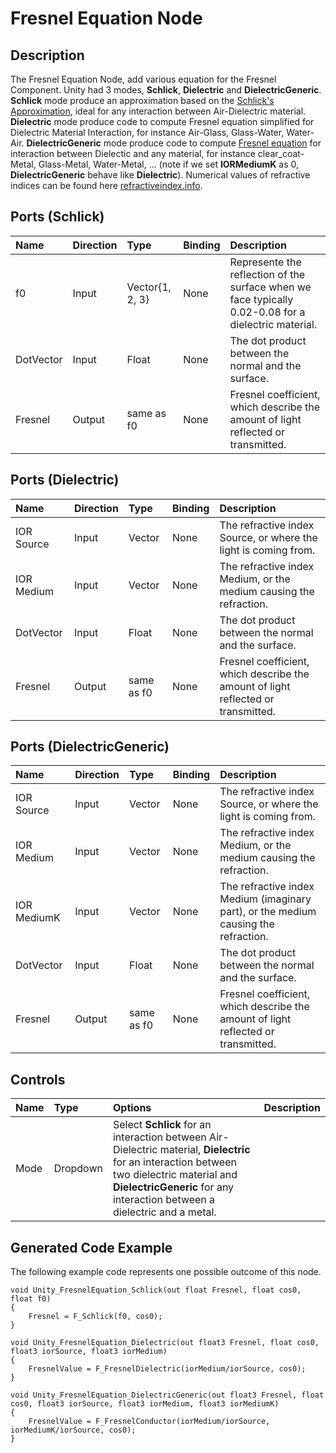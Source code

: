 # Fresnel Equation Node

## Description

The Fresnel Equation Node, add various equation for the Fresnel Component. Unity had 3 modes, **Schlick**, **Dielectric** and **DielectricGeneric**.
**Schlick** mode produce an approximation based on the [Schlick's Approximation](https://en.wikipedia.org/wiki/Schlick%27s_approximation), ideal for any interaction between Air-Dielectric material.
**Dielectric** mode produce code to compute Fresnel equation simplified for Dielectric Material Interaction, for instance Air-Glass, Glass-Water, Water-Air.
**DielectricGeneric** mode produce code to compute [Fresnel equation](https://seblagarde.wordpress.com/2013/04/29/memo-on-fresnel-equations) for interaction between Dielectic and any material, for instance clear_coat-Metal, Glass-Metal, Water-Metal, ... (note if we set **IORMediumK** as 0, **DielectricGeneric** behave like **Dielectric**).
Numerical values of refractive indices can be found here [refractiveindex.info](https://refractiveindex.info/).

## Ports (Schlick)

| Name        | Direction           | Type  | Binding | Description |
|:------------ |:-------------|:-----|:---|:---|
| f0 | Input | Vector{1, 2, 3} | None | Represente the reflection of the surface when we face typically 0.02-0.08 for a dielectric material. |
| DotVector | Input | Float | None | The dot product between the normal and the surface. |
| Fresnel | Output      |  same as f0 | None | Fresnel coefficient, which describe the amount of light reflected or transmitted. |

## Ports (Dielectric)

| Name        | Direction           | Type  | Binding | Description |
|:------------ |:-------------|:-----|:---|:---|
| IOR Source | Input | Vector | None | The refractive index Source, or where the light is coming from. |
| IOR Medium     | Input | Vector | None | The refractive index Medium, or the medium causing the refraction. |
| DotVector | Input | Float | None | The dot product between the normal and the surface. |
| Fresnel | Output      |  same as f0 | None | Fresnel coefficient, which describe the amount of light reflected or transmitted. |

## Ports (DielectricGeneric)

| Name        | Direction           | Type  | Binding | Description |
|:------------ |:-------------|:-----|:---|:---|
| IOR Source | Input | Vector | None | The refractive index Source, or where the light is coming from. |
| IOR Medium     | Input | Vector | None | The refractive index Medium, or the medium causing the refraction. |
| IOR MediumK     | Input | Vector | None | The refractive index Medium (imaginary part), or the medium causing the refraction. |
| DotVector | Input | Float | None | The dot product between the normal and the surface. |
| Fresnel | Output      |  same as f0 | None | Fresnel coefficient, which describe the amount of light reflected or transmitted. |

## Controls

| Name        | Type           | Options  | Description |
|:------------ |:-------------|:-----|:---|
| Mode      | Dropdown | Select **Schlick** for an interaction between Air-Dielectric material, **Dielectric** for an interaction between two dielectric material and **DielectricGeneric** for any interaction between a dielectric and a metal. |

## Generated Code Example

The following example code represents one possible outcome of this node.

```
void Unity_FresnelEquation_Schlick(out float Fresnel, float cos0, float f0)
{
    Fresnel = F_Schlick(f0, cos0);
}

void Unity_FresnelEquation_Dielectric(out float3 Fresnel, float cos0, float3 iorSource, float3 iorMedium)
{
    FresnelValue = F_FresnelDielectric(iorMedium/iorSource, cos0);
}

void Unity_FresnelEquation_DielectricGeneric(out float3 Fresnel, float cos0, float3 iorSource, float3 iorMedium, float3 iorMediumK)
{
    FresnelValue = F_FresnelConductor(iorMedium/iorSource, iorMediumK/iorSource, cos0);
}
```
